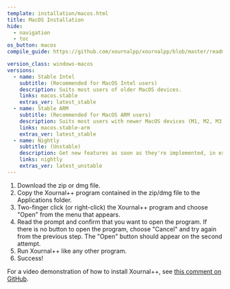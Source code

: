 ```yaml
---
template: installation/macos.html
title: MacOS Installation
hide:
  - navigation
  - toc
os_button: macos
compile_guide: https://github.com/xournalpp/xournalpp/blob/master/readme/MacBuild.md

version_class: windows-macos
versions:
  - name: Stable Intel
    subtitle: (Recommended for MacOS Intel users)
    description: Suits most users of older MacOS devices.
    links: macos.stable
    extras_ver: latest_stable
  - name: Stable ARM
    subtitle: (Recommended for MacOS ARM users)
    description: Suits most users with newer MacOS devices (M1, M2, M3).
    links: macos.stable-arm
    extras_ver: latest_stable
  - name: Nightly
    subtitle: (Unstable)
    description: Get new features as soon as they're implemented, in exchange for stability.
    links: nightly
    extras_ver: latest_unstable
---
```


1. Download the zip or dmg file.
2. Copy the Xournal++ program contained in the zip/dmg file to the Applications
   folder.
3. Two-finger click (or right-click) the Xournal++ program and choose "Open"
   from the menu that appears.
4. Read the prompt and confirm that you want to open the program. If there is no
   button to open the program, choose "Cancel" and try again from the previous
   step. The "Open" button should appear on the second attempt.
5. Run Xournal++ like any other program.
6. Success!

For a video demonstration of how to install Xournal++, see
[this comment on GitHub][video-demo].

[video-demo]: https://github.com/xournalpp/xournalpp.github.io/pull/53#issuecomment-1035994783
